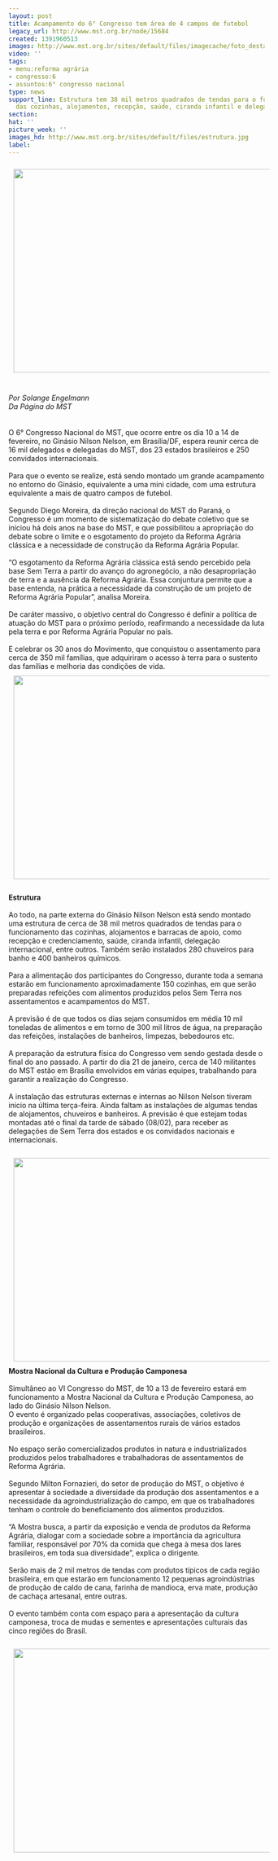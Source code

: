 ```yaml
---
layout: post
title: Acampamento do 6° Congresso tem área de 4 campos de futebol
legacy_url: http://www.mst.org.br/node/15684
created: 1391960513
images: http://www.mst.org.br/sites/default/files/imagecache/foto_destaque/estrutura.jpg
video: ''
tags:
- menu:reforma agrária
- congresso:6
- assuntos:6° congresso nacional
type: news
support_line: Estrutura tem 38 mil metros quadrados de tendas para o funcionamento
  das cozinhas, alojamentos, recepção, saúde, ciranda infantil e delegações.
section: 
hat: ''
picture_week: ''
images_hd: http://www.mst.org.br/sites/default/files/estrutura.jpg
label: 
---
```

<p><img style="margin: 10px;" src="http://www.mst.org.br/sites/default/files/estrutura.jpg" alt="" height="400" width="600"></p><div>&nbsp;</div><div><em>Por Solange Engelmann</em></div><div><em>Da Página do MST</em></div><div>&nbsp;</div><div>&nbsp;</div><div>O 6° Congresso Nacional do MST, que ocorre entre os dia 10 a 14 de fevereiro, no Ginásio Nilson Nelson, em Brasília/DF, espera reunir cerca de 16 mil delegados e delegadas do MST, dos 23 estados brasileiros e 250 convidados internacionais.</div><div>&nbsp;</div><div>Para que o evento se realize, está sendo montado um grande acampamento no entorno do Ginásio, equivalente a uma mini cidade, com uma estrutura equivalente a mais de quatro campos de futebol.</div><div>&nbsp;</div><div>Segundo  Diego Moreira, da direção nacional do MST do Paraná, o Congresso é um momento de sistematização do debate coletivo que se iniciou há dois anos na base do MST, e que possibilitou a apropriação do debate sobre o limite e o esgotamento do projeto da Reforma Agrária clássica e a necessidade de construção da Reforma Agrária Popular.&nbsp;</div><div>&nbsp;</div><div>“O esgotamento da Reforma Agrária clássica está sendo percebido pela base Sem Terra a partir do avanço do agronegócio, a não desapropriação de terra e a ausência da Reforma Agrária. Essa conjuntura permite que a base entenda, na prática a necessidade da construção de um projeto de Reforma Agrária Popular”, analisa Moreira.</div><div>&nbsp;</div><div>De caráter massivo, o objetivo central do Congresso é definir a política de atuação do MST para o próximo período, reafirmando a necessidade da luta pela terra e por Reforma Agrária Popular no país.</div><div>&nbsp;</div><div>E celebrar os 30 anos do Movimento, que conquistou o assentamento para cerca de 350 mil famílias, que adquiriram o acesso à terra para o sustento das famílias e melhoria das condições de vida.</div><div><img style="margin: 10px;" src="http://www.mst.org.br/sites/default/files/estrutura%202.jpg" alt="" height="400" width="600"></div><div>&nbsp;</div><div><strong>Estrutura&nbsp;</strong></div><div>&nbsp;</div><div>Ao todo, na parte externa do Ginásio Nilson Nelson está sendo montado uma estrutura de cerca de 38 mil metros quadrados de tendas para o funcionamento das cozinhas, alojamentos e barracas de apoio, como recepção e credenciamento, saúde, ciranda infantil, delegação internacional, entre outros. Também serão instalados 280 chuveiros para banho e 400 banheiros químicos.</div><div>&nbsp;</div><div>Para a alimentação dos participantes do Congresso, durante toda a semana estarão em funcionamento aproximadamente 150 cozinhas, em que serão preparadas refeições com alimentos produzidos pelos Sem Terra nos assentamentos e acampamentos do MST.</div><div>&nbsp;</div><div>A previsão é de que todos os dias sejam consumidos em média 10 mil toneladas de alimentos e em torno de 300 mil litros de água, na preparação das refeições, instalações de banheiros, limpezas, bebedouros etc.&nbsp;</div><div>&nbsp;</div><div>A preparação da estrutura física do Congresso vem sendo gestada desde o final do ano passado. A partir do dia 21 de janeiro, cerca de 140 militantes do MST estão em Brasília envolvidos em várias equipes, trabalhando para garantir a realização do Congresso.</div><div>&nbsp;</div><div>A instalação das estruturas externas e internas ao Nilson Nelson tiveram inicio na última terça-feira. Ainda faltam as instalações de algumas tendas de alojamentos, chuveiros e banheiros. A previsão é que estejam todas montadas até o final da tarde de sábado (08/02), para receber as delegações de Sem Terra dos estados e os convidados nacionais e internacionais.</div><div>&nbsp;</div><div><img style="margin: 10px;" src="http://www.mst.org.br/sites/default/files/estrutura%203_0.jpg" alt="" height="400" width="600"></div><div><strong>Mostra Nacional da Cultura e Produção Camponesa</strong></div><div>&nbsp;</div><div>Simultâneo ao VI Congresso do MST, de 10 a 13 de fevereiro estará em funcionamento a Mostra Nacional da Cultura e Produção Camponesa, ao lado do Ginásio Nilson Nelson.</div><div>O evento é organizado pelas cooperativas, associações, coletivos de produção e organizações de assentamentos rurais de vários estados brasileiros.</div><div>&nbsp;</div><div>No espaço serão comercializados produtos in natura e industrializados produzidos pelos trabalhadores e trabalhadoras de assentamentos de Reforma Agrária.</div><div>&nbsp;</div><div>Segundo Milton Fornazieri, do setor de produção do MST, o objetivo é apresentar à sociedade a diversidade da produção dos assentamentos e a necessidade da agroindustrialização do campo, em que os trabalhadores tenham o controle do beneficiamento dos alimentos produzidos.&nbsp;</div><div>&nbsp;</div><div>“A Mostra busca, a partir da exposição e venda de produtos da Reforma Agrária, dialogar com a sociedade sobre a importância da agricultura familiar, responsável por 70% da comida que chega à mesa dos lares brasileiros, em toda sua diversidade”, explica o dirigente.</div><div>&nbsp;</div><div>Serão mais de 2 mil metros de tendas com produtos típicos de cada região brasileira, em que estarão em funcionamento 12 pequenas agroindústrias de produção de caldo de cana, farinha de mandioca, erva mate, produção de cachaça artesanal, entre outras.&nbsp;</div><div>&nbsp;</div><div>O evento também conta com espaço para a apresentação da cultura camponesa, troca de mudas e sementes e apresentações culturais das cinco regiões do Brasil.&nbsp;</div><div>&nbsp;</div><div><img style="margin: 10px;" src="http://www.mst.org.br/sites/default/files/estrutura%204.jpg" alt="" height="400" width="600"></div>
